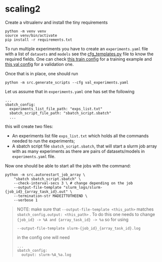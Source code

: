 # scaling2

Create a vitrualenv and install the tiny requirements
```
python -m venv venv
source venv/bin/activate
pip install -r requirements.txt
```

To run multiple experiments you have to create an `experiments.yaml` file with a list of `datasets` and `models` see the [cfg_templates.py](./src/cfg_templates.py) file to know the required fields. One can check [this train config](./configs/experiments.yaml) for a training example and [this val config](./configs/val_experiments.yaml) for a validation one.

Once that is in place, one should run
```
python -m src.generate_scripts --cfg val_experiments.yaml
```
Let us assume that in `experiments.yaml` one has set the following
```
...
sbatch_config:
  experiments_list_file_path: "exps_list.txt"
  sbatch_script_file_path: "sbatch_script.sbatch"
  ...
```

this will create two files:
 - An experiments list file `exps_list.txt` which holds
all the commands needed to run the experiments;
 - A sbatch script file `sbatch_script.sbatch`, that will start a slurm job array with as many experiments as there are pairs of datasets/models in `experiments.yaml` file.

Now one should be able to start all the jobs with the command:
```
python -m src.autorestart_job_array \
    "sbatch sbatch_script.sbatch" \
    --check-interval-secs 3 \ # change depending on the job
    --output-file-template "slurm_logs/slurm-{job_id}_{array_task_id}.out" \
    --termination-str MADEITTOTHEEND \
    --verbose 1
```
> NOTE: make sure that `--output-file-template <this_path>` matches `sbatch_config.output: <this_path>` . To do this one needs to change `{job_id} -> %A and {array_task_id} -> %a` so for using
> ```
> --output-file-template slurm-{job_id}_{array_task_id}.log
> ```
> in the config one will need
> ```
> ...
> sbatch_config:
>   output: slurm-%A_%a.log
> ```
